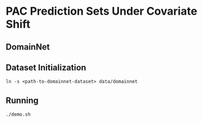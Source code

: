 # PAC Prediction Sets Under Covariate Shift

## DomainNet

## Dataset Initialization
```
ln -s <path-to-domainnet-dataset> data/domainnet
```

## Running
```
./demo.sh
```
